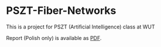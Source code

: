 # PSZT-Fiber-Networks
This is a project for PSZT (Artificial Intelligence) class at WUT

Report (Polish only) is available as [PDF](PSZT-Fiber-Networks-report.pdf).
